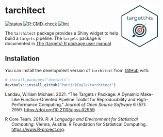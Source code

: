 
<!-- README.md is generated from README.Rmd. Please edit that file -->

# tarchitect <img src="man/figures/logo.png" align="right" height="139" alt="" />

<!-- badges: start -->

[![status](https://www.repostatus.org/badges/latest/concept.svg)](https://www.repostatus.org/#concept)
[![R-CMD-check](https://github.com/PatrickCoyle/tarchitect/actions/workflows/R-CMD-check.yaml/badge.svg)](https://github.com/PatrickCoyle/tarchitect/actions/workflows/R-CMD-check.yaml)
[![lint](https://github.com/PatrickCoyle/tarchitect/actions/workflows/lint.yaml/badge.svg)](https://github.com/PatrickCoyle/tarchitect/actions/workflows/lint.yaml)
<!-- badges: end -->

The `tarchitect` package provides a Shiny widget to help build a
`targets` pipeline. The `targets` package is documented in [The
{targets} R package user manual](https://books.ropensci.org/targets/)

## Installation

You can install the development version of `tarchitect` from
[GitHub](https://github.com/) with:

``` r
# install.packages("devtools")
devtools::install_github("PatrickCoyle/tarchitect")
```

<div id="refs" class="references csl-bib-body hanging-indent"
entry-spacing="0">

<div id="ref-landau" class="csl-entry">

Landau, William Michael. 2021. “The Targets r Package: A Dynamic
Make-Like Function-Oriented Pipeline Toolkit for Reproducibility and
High-Performance Computing.” *Journal of Open Source Software* 6 (57):
2959. <https://doi.org/10.21105/joss.02959>.

</div>

<div id="ref-R-base" class="csl-entry">

R Core Team. 2019. *R: A Language and Environment for Statistical
Computing*. Vienna, Austria: R Foundation for Statistical Computing.
<https://www.R-project.org>.

</div>

</div>
